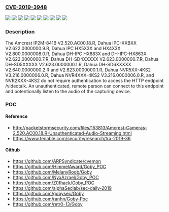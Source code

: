 ### [CVE-2019-3948](https://cve.mitre.org/cgi-bin/cvename.cgi?name=CVE-2019-3948)
![](https://img.shields.io/static/v1?label=Product&message=Dahua%20DH-IPC%20HX883X%20and%20DH-IPC-HX863X&color=blue)
![](https://img.shields.io/static/v1?label=Product&message=Dahua%20DH-SD4XXXXX&color=blue)
![](https://img.shields.io/static/v1?label=Product&message=Dahua%20DH-SD5XXXXX&color=blue)
![](https://img.shields.io/static/v1?label=Product&message=Dahua%20DH-SD6XXXXX&color=blue)
![](https://img.shields.io/static/v1?label=Product&message=Dahua%20IPC%20HX5X3X%20and%20HX4X3X&color=blue)
![](https://img.shields.io/static/v1?label=Product&message=Dahua%20IPC-XXBXX&color=blue)
![](https://img.shields.io/static/v1?label=Product&message=Dahua%20NVR4XXX-4KS2&color=blue)
![](https://img.shields.io/static/v1?label=Product&message=Dahua%20NVR5XX-4KS2&color=blue)
![](https://img.shields.io/static/v1?label=Version&message=n%2Fa&color=blue)
![](https://img.shields.io/static/v1?label=Vulnerability&message=CWE%20285%20-%20Improper%20Access%20Control%20(Authorization)&color=brighgreen)

### Description

The Amcrest IP2M-841B V2.520.AC00.18.R, Dahua IPC-XXBXX V2.622.0000000.9.R, Dahua IPC HX5X3X and HX4X3X V2.800.0000008.0.R, Dahua DH-IPC HX883X and DH-IPC-HX863X V2.622.0000000.7.R, Dahua DH-SD4XXXXX V2.623.0000000.7.R, Dahua DH-SD5XXXXX V2.623.0000000.1.R, Dahua DH-SD6XXXXX V2.640.0000000.2.R and V2.623.0000000.1.R, Dahua NVR5XX-4KS2 V3.216.0000006.0.R, Dahua NVR4XXX-4KS2 V3.216.0000006.0.R, and NVR2XXX-4KS2 do not require authentication to access the HTTP endpoint /videotalk. An unauthenticated, remote person can connect to this endpoint and potentionally listen to the audio of the capturing device.

### POC

#### Reference
- http://packetstormsecurity.com/files/153813/Amcrest-Cameras-2.520.AC00.18.R-Unauthenticated-Audio-Streaming.html
- https://www.tenable.com/security/research/tra-2019-36

#### Github
- https://github.com/ARPSyndicate/cvemon
- https://github.com/HimmelAward/Goby_POC
- https://github.com/MelanyRoob/Goby
- https://github.com/NyxAzrael/Goby_POC
- https://github.com/Z0fhack/Goby_POC
- https://github.com/alphaSeclab/sec-daily-2019
- https://github.com/gobysec/Goby
- https://github.com/ranhn/Goby-Poc
- https://github.com/retr0-13/Goby


